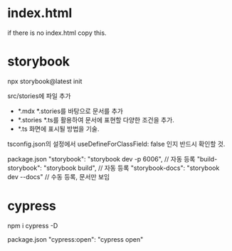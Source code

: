 # index.html
if there is no index.html copy this.

<!DOCTYPE html>
<html lang="en">
<head>
    <meta charset="UTF-8">
    <meta name="viewport" content="width=device-width, initial-scale=1.0">
    <title>My LitElement Project</title>
</head>
<body>
  <script type="module" src="dist/my-components.es.js"></script>
</body>
</html>



# storybook
npx storybook@latest init

src/stories에 파일 추가
- *.mdx *.stories를 바탕으로 문서를 추가
- *.stories *.ts를 활용하여 문서에 표현할 다양한 조건을 추가.
- *.ts 화면에 표시될 방법을 기술.

tsconfig.json의 설정에서 useDefineForClassField: false 인지 반드시 확인할 것.

package.json
    "storybook": "storybook dev -p 6006", // 자동 등록
    "build-storybook": "storybook build", // 자동 등록
    "storybook-docs": "storybook dev --docs" // 수동 등록, 문서만 보임

# cypress
npm i cypress -D

package.json
    "cypress:open": "cypress open"


